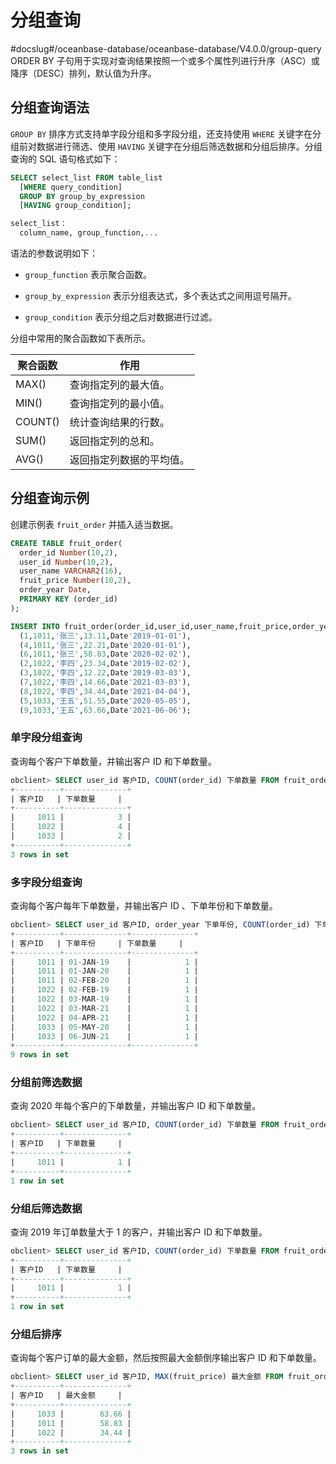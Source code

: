 # 分组查询
#docslug#/oceanbase-database/oceanbase-database/V4.0.0/group-query
ORDER BY 子句用于实现对查询结果按照一个或多个属性列进行升序（ASC）或降序（DESC）排列，默认值为升序。

## 分组查询语法

`GROUP BY` 排序方式支持单字段分组和多字段分组，还支持使用 `WHERE` 关键字在分组前对数据进行筛选、使用 `HAVING` 关键字在分组后筛选数据和分组后排序。分组查询的 SQL 语句格式如下：

```sql
SELECT select_list FROM table_list 
  [WHERE query_condition]
  GROUP BY group_by_expression
  [HAVING group_condition]; 

select_list：
  column_name, group_function,...
```

语法的参数说明如下：

* `group_function` 表示聚合函数。

* `group_by_expression` 表示分组表达式，多个表达式之间用逗号隔开。

* `group_condition` 表示分组之后对数据进行过滤。

分组中常用的聚合函数如下表所示。

|  聚合函数   |      作用      |
|---------|--------------|
| MAX()   | 查询指定列的最大值。   |
| MIN()   | 查询指定列的最小值。   |
| COUNT() | 统计查询结果的行数。   |
| SUM()   | 返回指定列的总和。    |
| AVG()   | 返回指定列数据的平均值。 |

## 分组查询示例

创建示例表 `fruit_order` 并插入适当数据。

```sql
CREATE TABLE fruit_order(
  order_id Number(10,2),
  user_id Number(10,2),
  user_name VARCHAR2(16),
  fruit_price Number(10,2),
  order_year Date,
  PRIMARY KEY (order_id)
);

INSERT INTO fruit_order(order_id,user_id,user_name,fruit_price,order_year) VALUES
  (1,1011,'张三',13.11,Date'2019-01-01'),
  (4,1011,'张三',22.21,Date'2020-01-01'),
  (6,1011,'张三',58.83,Date'2020-02-02'),
  (2,1022,'李四',23.34,Date'2019-02-02'),
  (3,1022,'李四',12.22,Date'2019-03-03'),
  (7,1022,'李四',14.66,Date'2021-03-03'),
  (8,1022,'李四',34.44,Date'2021-04-04'),
  (5,1033,'王五',51.55,Date'2020-05-05'),
  (9,1033,'王五',63.66,Date'2021-06-06');
```

### 单字段分组查询

查询每个客户下单数量，并输出客户 ID 和下单数量。

```sql
obclient> SELECT user_id 客户ID, COUNT(order_id) 下单数量 FROM fruit_order GROUP BY user_id;
+----------+--------------+
| 客户ID   | 下单数量     |
+----------+--------------+
|     1011 |            3 |
|     1022 |            4 |
|     1033 |            2 |
+----------+--------------+
3 rows in set
```

### 多字段分组查询

查询每个客户每年下单数量，并输出客户 ID 、下单年份和下单数量。

```sql
obclient> SELECT user_id 客户ID, order_year 下单年份, COUNT(order_id) 下单数量 FROM fruit_order GROUP BY user_id,order_year;
+----------+--------------+--------------+
| 客户ID   | 下单年份     | 下单数量     |
+----------+--------------+--------------+
|     1011 | 01-JAN-19    |            1 |
|     1011 | 01-JAN-20    |            1 |
|     1011 | 02-FEB-20    |            1 |
|     1022 | 02-FEB-19    |            1 |
|     1022 | 03-MAR-19    |            1 |
|     1022 | 03-MAR-21    |            1 |
|     1022 | 04-APR-21    |            1 |
|     1033 | 05-MAY-20    |            1 |
|     1033 | 06-JUN-21    |            1 |
+----------+--------------+--------------+
9 rows in set
```

### 分组前筛选数据

查询 2020 年每个客户的下单数量，并输出客户 ID 和下单数量。

```sql
obclient> SELECT user_id 客户ID, COUNT(order_id) 下单数量 FROM fruit_order t WHERE t.order_year = '01-JAN-20' GROUP BY user_id;
+----------+--------------+
| 客户ID   | 下单数量     |
+----------+--------------+
|     1011 |            1 |
+----------+--------------+
1 row in set
```

### 分组后筛选数据

查询 2019 年订单数量大于 1 的客户，并输出客户 ID 和下单数量。

```sql
obclient> SELECT user_id 客户ID, COUNT(order_id) 下单数量 FROM fruit_order t WHERE t.order_year = '01-JAN-19' GROUP BY user_id HAVING COUNT(order_id)>=1;
+----------+--------------+
| 客户ID   | 下单数量     |
+----------+--------------+
|     1011 |            1 |
+----------+--------------+
1 row in set
```

### 分组后排序

查询每个客户订单的最大金额，然后按照最大金额倒序输出客户 ID 和下单数量。

```sql
obclient> SELECT user_id 客户ID, MAX(fruit_price) 最大金额 FROM fruit_order t GROUP BY user_id ORDER BY 最大金额 DESC;
+----------+--------------+
| 客户ID   | 最大金额     |
+----------+--------------+
|     1033 |        63.66 |
|     1011 |        58.83 |
|     1022 |        34.44 |
+----------+--------------+
3 rows in set
```
